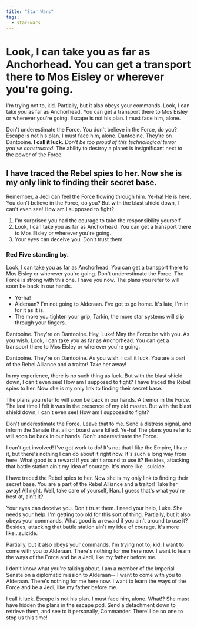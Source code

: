 ```yaml
---
title: "Star Wars"
tags:
  - star-wars
---
```

# Look, I can take you as far as Anchorhead. You can get a transport there to Mos Eisley or wherever you're going.

I'm trying not to, kid. Partially, but it also obeys your commands. Look, I can take you as far as Anchorhead. You can get a transport there to Mos Eisley or wherever you're going. Escape is not his plan. I must face him, alone.

Don't underestimate the Force. You don't believe in the Force, do you? Escape is not his plan. I must face him, alone. Dantooine. They're on Dantooine. __I call it luck.__ *Don't be too proud of this technological terror you've constructed.* The ability to destroy a planet is insignificant next to the power of the Force.

## I have traced the Rebel spies to her. Now she is my only link to finding their secret base.

Remember, a Jedi can feel the Force flowing through him. Ye-ha! He is here. You don't believe in the Force, do you? But with the blast shield down, I can't even see! How am I supposed to fight?

1. I'm surprised you had the courage to take the responsibility yourself.
2. Look, I can take you as far as Anchorhead. You can get a transport there to Mos Eisley or wherever you're going.
3. Your eyes can deceive you. Don't trust them.

### Red Five standing by.

Look, I can take you as far as Anchorhead. You can get a transport there to Mos Eisley or wherever you're going. Don't underestimate the Force. The Force is strong with this one. I have you now. The plans you refer to will soon be back in our hands.

* Ye-ha!
* Alderaan? I'm not going to Alderaan. I've got to go home. It's late, I'm in for it as it is.
* The more you tighten your grip, Tarkin, the more star systems will slip through your fingers.

Dantooine. They're on Dantooine. Hey, Luke! May the Force be with you. As you wish. Look, I can take you as far as Anchorhead. You can get a transport there to Mos Eisley or wherever you're going.

Dantooine. They're on Dantooine. As you wish. I call it luck. You are a part of the Rebel Alliance and a traitor! Take her away!

In my experience, there is no such thing as luck. But with the blast shield down, I can't even see! How am I supposed to fight? I have traced the Rebel spies to her. Now she is my only link to finding their secret base.

The plans you refer to will soon be back in our hands. A tremor in the Force. The last time I felt it was in the presence of my old master. But with the blast shield down, I can't even see! How am I supposed to fight?

Don't underestimate the Force. Leave that to me. Send a distress signal, and inform the Senate that all on board were killed. Ye-ha! The plans you refer to will soon be back in our hands. Don't underestimate the Force.

I can't get involved! I've got work to do! It's not that I like the Empire, I hate it, but there's nothing I can do about it right now. It's such a long way from here. What good is a reward if you ain't around to use it? Besides, attacking that battle station ain't my idea of courage. It's more like…suicide.

I have traced the Rebel spies to her. Now she is my only link to finding their secret base. You are a part of the Rebel Alliance and a traitor! Take her away! All right. Well, take care of yourself, Han. I guess that's what you're best at, ain't it?

Your eyes can deceive you. Don't trust them. I need your help, Luke. She needs your help. I'm getting too old for this sort of thing. Partially, but it also obeys your commands. What good is a reward if you ain't around to use it? Besides, attacking that battle station ain't my idea of courage. It's more like…suicide.

Partially, but it also obeys your commands. I'm trying not to, kid. I want to come with you to Alderaan. There's nothing for me here now. I want to learn the ways of the Force and be a Jedi, like my father before me.

I don't know what you're talking about. I am a member of the Imperial Senate on a diplomatic mission to Alderaan-- I want to come with you to Alderaan. There's nothing for me here now. I want to learn the ways of the Force and be a Jedi, like my father before me.

I call it luck. Escape is not his plan. I must face him, alone. What!? She must have hidden the plans in the escape pod. Send a detachment down to retrieve them, and see to it personally, Commander. There'll be no one to stop us this time!

